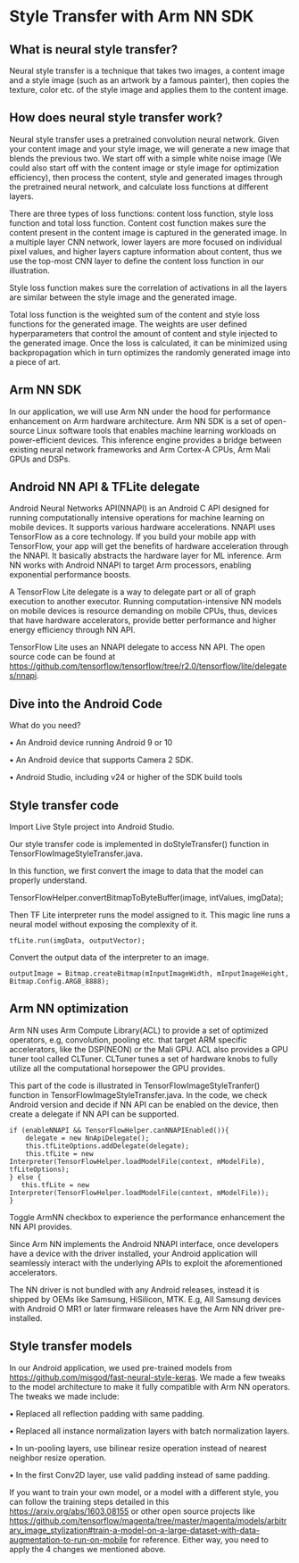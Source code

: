 # Style Transfer with Arm NN SDK

## What is neural style transfer?
Neural style transfer is a technique that takes two images, a content image and a style image (such as an artwork by a famous painter), then copies the texture, color etc. of the style image and applies them to the content image. 

                     
## How does neural style transfer work?
Neural style transfer uses a pretrained convolution neural network. Given your content image and your style image, we will generate a new image that blends the previous two. We start off with a simple white noise image (We could also start off with the content image or style image for optimization efficiency), then process the content, style and generated images through the pretrained neural network, and calculate loss functions at different layers. 

There are three types of loss functions: content loss function, style loss function and total loss function. Content cost function makes sure the content present in the content image is captured in the generated image. In a multiple layer CNN network, lower layers are more focused on individual pixel values, and higher layers capture information about content, thus we use the top-most CNN layer to define the content loss function in our illustration.

Style loss function makes sure the correlation of activations in all the layers are similar between the style image and the generated image. 

Total loss function is the weighted sum of the content and style loss functions for the generated image. The weights are user defined hyperparameters that control the amount of content and style injected to the generated image. Once the loss is calculated, it can be minimized using backpropagation which in turn optimizes the randomly generated image into a piece of art. 

## Arm NN SDK
In our application, we will use Arm NN under the hood for performance enhancement on Arm hardware architecture. Arm NN SDK is a set of open-source Linux software tools that enables machine learning workloads on power-efficient devices. This inference engine provides a bridge between existing neural network frameworks and Arm Cortex-A CPUs, Arm Mali GPUs and DSPs. 

## Android NN API & TFLite delegate
Android Neural Networks API(NNAPI) is an Android C API designed for running computationally intensive operations for machine learning on mobile devices. It supports various hardware accelerations. NNAPI uses TensorFlow as a core technology. If you build your mobile app with TensorFlow, your app will get the benefits of hardware acceleration through the NNAPI. It basically abstracts the hardware layer for ML inference. Arm NN works with Android NNAPI to target Arm processors, enabling exponential performance boosts.

A TensorFlow Lite delegate is a way to delegate part or all of graph execution to another executor. Running computation-intensive NN models on mobile devices is resource demanding on mobile CPUs, thus, devices that have hardware accelerators, provide better performance and higher energy efficiency through NN API. 

TensorFlow Lite uses an NNAPI delegate to access NN API. The open source code can be found at https://github.com/tensorflow/tensorflow/tree/r2.0/tensorflow/lite/delegates/nnapi.

## Dive into the Android Code
What do you need?

•	An Android device running Android 9 or 10 

•	An Android device that supports Camera 2 SDK.

•	Android Studio, including v24 or higher of the SDK build tools


## Style transfer code 
Import Live Style project into Android Studio. 

Our style transfer code is implemented in doStyleTransfer() function in TensorFlowImageStyleTransfer.java.

In this function, we first convert the image to data that the model can properly understand. 

TensorFlowHelper.convertBitmapToByteBuffer(image, intValues, imgData);

Then TF Lite interpreter runs the model assigned to it. This magic line runs a neural model without exposing the complexity of it.  

    tfLite.run(imgData, outputVector);

Convert the output data of the interpreter to an image. 

    outputImage = Bitmap.createBitmap(mInputImageWidth, mInputImageHeight, Bitmap.Config.ARGB_8888);


## Arm NN optimization 
Arm NN uses Arm Compute Library(ACL) to provide a set of optimized operators, e.g, convolution, pooling etc. that target ARM specific accelerators, like the DSP(NEON) or the Mali GPU. ACL also provides a GPU tuner tool called CLTuner. CLTuner tunes a set of hardware knobs to fully utilize all the computational horsepower the GPU provides. 

This part of the code is illustrated in TensorFlowImageStyleTranfer() function in TensorFlowImageStyleTransfer.java. In the code, we check Android version and decide if NN API can be enabled on the device, then create a delegate if NN API can be supported.

    if (enableNNAPI && TensorFlowHelper.canNNAPIEnabled()){
        delegate = new NnApiDelegate();
        this.tfLiteOptions.addDelegate(delegate);
        this.tfLite = new Interpreter(TensorFlowHelper.loadModelFile(context, mModelFile), tfLiteOptions);
    } else {
       this.tfLite = new Interpreter(TensorFlowHelper.loadModelFile(context, mModelFile));
    }

Toggle ArmNN checkbox to experience the performance enhancement the NN API provides.

Since Arm NN implements the Android NNAPI interface, once developers have a device with the driver installed, your Android application will seamlessly interact with the underlying APIs to exploit the aforementioned accelerators. 

The NN driver is not bundled with any Android releases, instead it is shipped by OEMs like Samsung, HiSilicon, MTK. E.g, All Samsung devices with Android O MR1 or later firmware releases have the Arm NN driver pre-installed.
 
## Style transfer models
In our Android application, we used pre-trained models from https://github.com/misgod/fast-neural-style-keras. We made a few tweaks to the model architecture to make it fully compatible with Arm NN operators. The tweaks we made include:

•	Replaced all reflection padding with same padding.

•	Replaced all instance normalization layers with batch normalization layers.

•	In un-pooling layers, use bilinear resize operation instead of nearest neighbor resize operation. 

•	In the first Conv2D layer, use valid padding instead of same padding.

If you want to train your own model, or a model with a different style, you can follow the training steps detailed in this https://arxiv.org/abs/1603.08155 or other open source projects like https://github.com/tensorflow/magenta/tree/master/magenta/models/arbitrary_image_stylization#train-a-model-on-a-large-dataset-with-data-augmentation-to-run-on-mobile for reference. Either way, you need to apply the 4 changes we mentioned above. 


